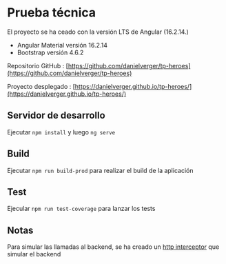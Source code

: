 # Prueba técnica

El proyecto se ha ceado con la versión LTS de Angular  (16.2.14.)
- Angular Material versión 16.2.14
- Bootstrap versión 4.6.2

Repositorio GitHub : [https://github.com/danielverger/tp-heroes](https://github.com/danielverger/tp-heroes)

Proyecto desplegado : [https://danielverger.github.io/tp-heroes/](https://danielverger.github.io/tp-heroes/)

## Servidor de desarrollo

Ejecutar `npm install` y luego `ng serve`

## Build

Ejecutar `npm run build-prod` para realizar el build de la aplicación

## Test

Ejecular `npm run test-coverage` para lanzar los tests

## Notas

Para simular las llamadas al backend, se ha creado un [http interceptor](src/app/interceptor-http.service.ts) que simular el backend 
